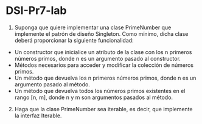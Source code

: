 # DSI-Pr7-lab
1. Suponga que quiere implementar una clase PrimeNumber que implemente el patrón de diseño Singleton. Como mínimo, dicha clase deberá proporcionar la siguiente funcionalidad:

  * Un constructor que inicialice un atributo de la clase con los n primeros números primos, donde n es un argumento pasado al constructor.
  * Métodos necesarios para acceder y modificar la colección de números primos.
  * Un método que devuelva los n primeros números primos, donde n es un argumento pasado al método.
  * Un método que devuelva todos los números primos existentes en el rango [n, m], donde n y m son argumentos pasados al método.
2. Haga que la clase PrimeNumber sea iterable, es decir, que implemente la interfaz Iterable.